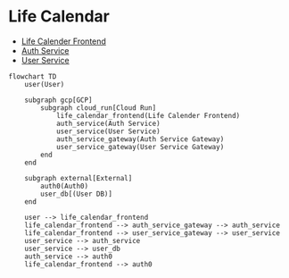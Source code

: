 # Life Calendar

- [Life Calender Frontend](https://github.com/qkitzero/life-calendar-frontend)
- [Auth Service](https://github.com/qkitzero/auth-service)
- [User Service](https://github.com/qkitzero/user-service)

```mermaid
flowchart TD
    user(User)

    subgraph gcp[GCP]
        subgraph cloud_run[Cloud Run]
            life_calendar_frontend(Life Calender Frontend)
            auth_service(Auth Service)
            user_service(User Service)
            auth_service_gateway(Auth Service Gateway)
            user_service_gateway(User Service Gateway)
        end
    end

    subgraph external[External]
        auth0(Auth0)
        user_db[(User DB)]
    end

    user --> life_calendar_frontend
    life_calendar_frontend --> auth_service_gateway --> auth_service
    life_calendar_frontend --> user_service_gateway --> user_service
    user_service --> auth_service
    user_service --> user_db
    auth_service --> auth0
    life_calendar_frontend --> auth0
```
